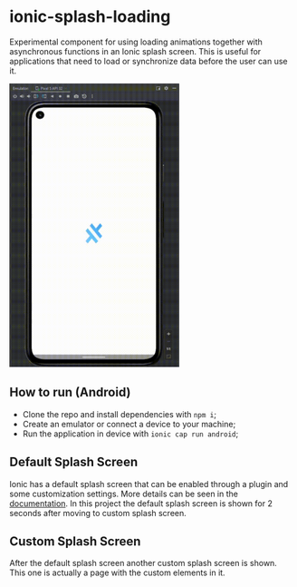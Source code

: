 # ionic-splash-loading
Experimental component for using loading animations together with asynchronous functions in an Ionic splash screen. This is useful for applications that need to load or synchronize data before the user can use it.

<img src="https://github.com/leonardofmed/ionic-splash-loading/blob/main/src/assets/emulator.gif" width="300" height="500"/>

## How to run (Android)
- Clone the repo and install dependencies with `npm i`;
- Create an emulator or connect a device to your machine;
- Run the application in device with `ionic cap run android`;

## Default Splash Screen
Ionic has a default splash screen that can be enabled through a plugin and some customization settings. More details can be seen in the [documentation](https://ionicframework.com/docs/native/splash-screen). In this project the default splash screen is shown for 2 seconds after moving to custom splash screen.

## Custom Splash Screen
After the default splash screen another custom splash screen is shown. This one is actually a page with the custom elements in it.